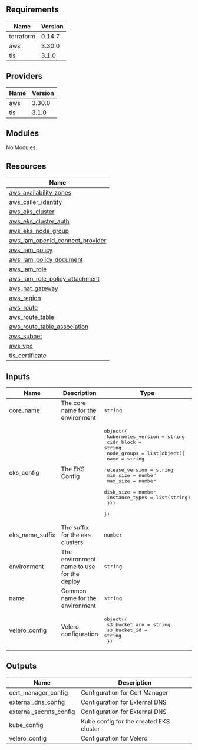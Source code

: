## Requirements

| Name | Version |
|------|---------|
| terraform | 0.14.7 |
| aws | 3.30.0 |
| tls | 3.1.0 |

## Providers

| Name | Version |
|------|---------|
| aws | 3.30.0 |
| tls | 3.1.0 |

## Modules

No Modules.

## Resources

| Name |
|------|
| [aws_availability_zones](https://registry.terraform.io/providers/hashicorp/aws/3.30.0/docs/data-sources/availability_zones) |
| [aws_caller_identity](https://registry.terraform.io/providers/hashicorp/aws/3.30.0/docs/data-sources/caller_identity) |
| [aws_eks_cluster](https://registry.terraform.io/providers/hashicorp/aws/3.30.0/docs/resources/eks_cluster) |
| [aws_eks_cluster_auth](https://registry.terraform.io/providers/hashicorp/aws/3.30.0/docs/data-sources/eks_cluster_auth) |
| [aws_eks_node_group](https://registry.terraform.io/providers/hashicorp/aws/3.30.0/docs/resources/eks_node_group) |
| [aws_iam_openid_connect_provider](https://registry.terraform.io/providers/hashicorp/aws/3.30.0/docs/resources/iam_openid_connect_provider) |
| [aws_iam_policy](https://registry.terraform.io/providers/hashicorp/aws/3.30.0/docs/resources/iam_policy) |
| [aws_iam_policy_document](https://registry.terraform.io/providers/hashicorp/aws/3.30.0/docs/data-sources/iam_policy_document) |
| [aws_iam_role](https://registry.terraform.io/providers/hashicorp/aws/3.30.0/docs/resources/iam_role) |
| [aws_iam_role_policy_attachment](https://registry.terraform.io/providers/hashicorp/aws/3.30.0/docs/resources/iam_role_policy_attachment) |
| [aws_nat_gateway](https://registry.terraform.io/providers/hashicorp/aws/3.30.0/docs/data-sources/nat_gateway) |
| [aws_region](https://registry.terraform.io/providers/hashicorp/aws/3.30.0/docs/data-sources/region) |
| [aws_route](https://registry.terraform.io/providers/hashicorp/aws/3.30.0/docs/resources/route) |
| [aws_route_table](https://registry.terraform.io/providers/hashicorp/aws/3.30.0/docs/resources/route_table) |
| [aws_route_table_association](https://registry.terraform.io/providers/hashicorp/aws/3.30.0/docs/resources/route_table_association) |
| [aws_subnet](https://registry.terraform.io/providers/hashicorp/aws/3.30.0/docs/resources/subnet) |
| [aws_vpc](https://registry.terraform.io/providers/hashicorp/aws/3.30.0/docs/data-sources/vpc) |
| [tls_certificate](https://registry.terraform.io/providers/hashicorp/tls/3.1.0/docs/data-sources/certificate) |

## Inputs

| Name | Description | Type | Default | Required |
|------|-------------|------|---------|:--------:|
| core\_name | The core name for the environment | `string` | n/a | yes |
| eks\_config | The EKS Config | <pre>object({<br>    kubernetes_version = string<br>    cidr_block         = string<br>    node_groups = list(object({<br>      name            = string<br>      release_version = string<br>      min_size        = number<br>      max_size        = number<br>      disk_size       = number<br>      instance_types  = list(string)<br>    }))<br>  })</pre> | n/a | yes |
| eks\_name\_suffix | The suffix for the eks clusters | `number` | `1` | no |
| environment | The environment name to use for the deploy | `string` | n/a | yes |
| name | Common name for the environment | `string` | n/a | yes |
| velero\_config | Velero configuration | <pre>object({<br>    s3_bucket_arn = string<br>    s3_bucket_id  = string<br>  })</pre> | n/a | yes |

## Outputs

| Name | Description |
|------|-------------|
| cert\_manager\_config | Configuration for Cert Manager |
| external\_dns\_config | Configuration for External DNS |
| external\_secrets\_config | Configuration for External DNS |
| kube\_config | Kube config for the created EKS cluster |
| velero\_config | Configuration for Velero |
